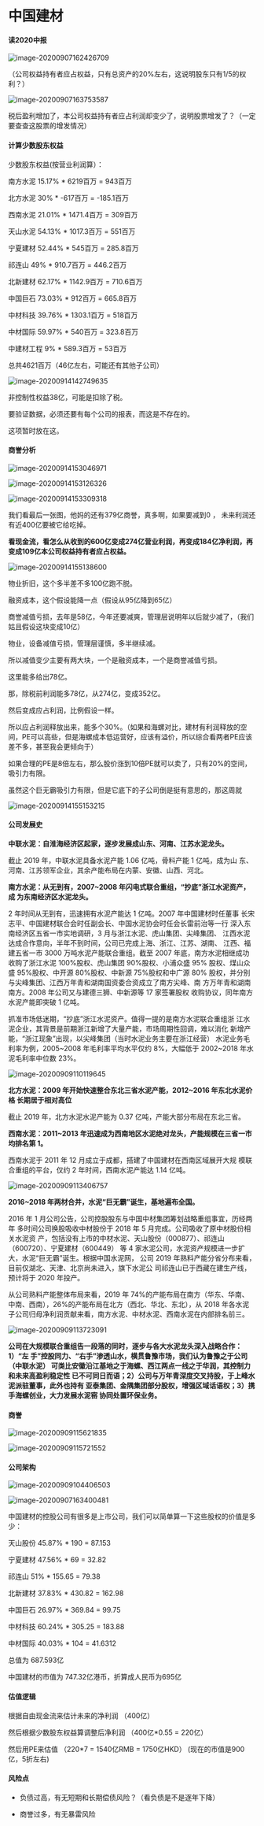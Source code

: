 # 中国建材

#### 读2020中报

![image-20200907162426709](https://tva1.sinaimg.cn/large/007S8ZIlgy1gii5y4dfndj30u00uuk26.jpg)

（公司权益持有者应占权益，只有总资产的20%左右，这说明股东只有1/5的权利？）

![image-20200907163753587](https://tva1.sinaimg.cn/large/007S8ZIlgy1gii6bzv6r2j30vt0u0k1s.jpg)



税后盈利增加了，本公司权益持有者应占利润却变少了，说明股票增发了？（一定要查查这股票的增发情况）



#### 计算少数股东权益



少数股东权益(按营业利润算）：

南方水泥 15.17% * 6219百万 = 943百万

北方水泥 30% * -617百万 = -185.1百万

西南水泥 21.01% * 1471.4百万 = 309百万

天山水泥 54.13% * 1017.3百万 = 551百万

宁夏建材 52.44% * 545百万 = 285.8百万

祁连山 49% * 910.7百万 = 446.2百万

北新建材 62.17% * 1142.9百万 = 710.6百万

中国巨石 73.03% * 912百万 = 665.8百万

中材科技 39.76% * 1303.1百万 = 518百万

中材国际 59.97% * 540百万 = 323.8百万

中建材工程 9% * 589.3百万 = 53百万



总共4621百万（46亿左右，可能还有其他子公司）

![image-20200914142749635](https://tva1.sinaimg.cn/large/007S8ZIlgy1giq5wtlmnnj30z00hggo4.jpg)

非控制性权益38亿，可能是扣除了税。

要验证数据，必须还要有每个公司的报表，而这是不存在的。

这项暂时放在这。



#### 商誉分析

![image-20200914153046971](https://tva1.sinaimg.cn/large/007S8ZIlgy1giq7qc3rdmj30u011iwts.jpg)



![image-20200914153126326](https://tva1.sinaimg.cn/large/007S8ZIlgy1giq7r08t9vj30u00zqnch.jpg)

![image-20200914153309318](https://tva1.sinaimg.cn/large/007S8ZIlgy1giq7ssk4gqj30u011tnag.jpg)

我们看最后一张图，他妈的还有379亿商誉，真多啊，如果要减到0 ， 未来利润还有近400亿要被它给吃掉。



**看现金流，看怎么从收到的600亿变成274亿营业利润，再变成184亿净利润，再变成109亿本公司权益持有者应占权益。**



![image-20200914155138600](https://tva1.sinaimg.cn/large/007S8ZIlgy1giq8c1990kj30u00ylnco.jpg)

物业折旧，这个多半差不多100亿跑不脱。

融资成本，这个假设能降一点（假设从95亿降到65亿）

商誉减值亏损，去年是58亿，今年还要减爽，管理层说明年以后就少减了，（我们姑且假设这块变成10亿）

物业，设备减值亏损，管理层谨慎，多半继续减。

所以减值变少主要有两大块，一个是融资成本，一个是商誉减值亏损。

这里能多给出78亿。

那，除税前利润能多78亿，从274亿，变成352亿。

然后变成应占利润，比例假设一样。

所以应占利润释放出来，能多个30%。（如果和海螺对比，建材有利润释放的空间，PE可以高些，但是海螺成本低运营好，应该有溢价，所以综合看两者PE应该差不多，甚至我会更倾向于）

如果合理的PE是8倍左右，那么股价涨到10倍PE就可以卖了，只有20%的空间，吸引力有限。

虽然这个巨无霸吸引力有限，但是它底下的子公司倒是挺有意思的，那这周就



![image-20200914155153215](https://tva1.sinaimg.cn/large/007S8ZIlgy1giq8ca7smij30xm0kiwkj.jpg)







#### 公司发展史



**中联水泥：自淮海经济区起家，逐步发展成山东、河南、江苏水泥龙头。**

截止 2019 年，中联水泥具备水泥产能 1.06 亿吨，骨料产能 1 亿吨，成为山 东、河南、江苏领军企业，其余产能布局在内蒙、安徽、山西、河北。





**南方水泥：从无到有，2007~2008 年闪电式联合重组，“抄底”浙江水泥资产，成 为东南经济区水泥龙头。**

2 年时间从无到有，迅速拥有水泥产能达 1 亿吨。2007 年中国建材时任董事 长宋志平、中国建材联合会时任副会长、中国水泥协会时任会长雷前治等一行 深入东南经济区五省一市实地调研，3 月与浙江水泥、虎山集团、尖峰集团、 江西水泥达成合作意向，半年不到时间，公司已完成上海、浙江、江苏、湖南、 江西、福建五省一市 3000 万吨水泥产能联合重组。截至 2007 年底，南方水泥相继成功收购了浙江水泥 100%股权、虎山集团 90%股权、小浦众盛 95% 股权、煤山众盛 95%股权、中开源 80%股权、中新源 75%股权和中广源 80% 股权，并分别与尖峰集团、江西万年青和湖南国资委合资成立了南方尖峰、南 方万年青和湖南南方。2008 年公司又与建德三狮、中新源等 17 家签署股权 收购协议，同年南方水泥产能即突破 1 亿吨。

抓准市场低迷期，“抄底”浙江水泥资产。值得一提的是南方水泥联合重组浙 江水泥企业，其背景是前期浙江新增了大量产能，市场周期性回调，难以消化 新增产能，“浙江现象”出现，以尖峰集团（当时水泥业务主要在浙江经营） 水泥业务毛利率为例，2005~2008 年毛利率平均水平仅约 8%，大幅低于 2002~2018 年水泥毛利率中位数 23%。



![image-20200909110119645](https://tva1.sinaimg.cn/large/007S8ZIlgy1gik7ueygj8j30sy0jkn2o.jpg)



**北方水泥：2009 年开始快速整合东北三省水泥产能，2012~2016 年东北水泥价格 长期居于相对高位**



截止 2019 年，北方水泥水泥产能为 0.37 亿吨，产能大部分布局在东北三省。



**西南水泥：2011~2013 年迅速成为西南地区水泥绝对龙头，产能规模在三省一市 均排名第 1。**

西南水泥于 2011 年 12 月成立于成都，搭建了中国建材在西南区域展开大规 模联合重组的平台，仅约 2 年时间，西南水泥产能达 1.14 亿吨。

![image-20200909113406757](https://tva1.sinaimg.cn/large/007S8ZIlgy1gik8sj5guij31cy0oq47e.jpg)



**2016~2018 年两材合并，水泥“巨无霸”诞生，基地遍布全国。**

2016 年 1 月公司公告，公司控股股东与中国中材集团筹划战略重组事宜，历经两年 多时间公司换股吸收中材股份于 2018 年 5 月完成。公司吸收了原中材股份相关水泥资 产，包括没有上市的中材水泥、天山股份（000877）、祁连山（600720）、宁夏建材（600449） 等 4 家水泥公司，水泥资产规模进一步扩大，水泥“巨无霸”诞生。根据中国水泥网， 公司 2019 年熟料产能分省分布来看，目前仅湖北、天津、北京尚未进入，旗下水泥公 司祁连山已于西藏在建生产线，预计将于 2020 年投产。

从公司熟料产能整体布局来看，2019 年 74%的产能布局在南方（华东、华南、 中南、西南），26%的产能布局在北方（西北、华北、东北），从 2018 年各水泥子公司归母净利润贡献来看，南方水泥、中材水泥、西南水泥在内部排名前三。

![image-20200909113723091](https://tva1.sinaimg.cn/large/007S8ZIlgy1gik8vxwbx6j31co0s2ts4.jpg)

**公司在大规模联合重组告一段落的同时，逐步与各大水泥龙头深入战略合作：1）“左 手”控股同力、“右手”渗透山水，横贯鲁豫市场，我们认为鲁豫之于公司（中联水泥） 可类比安徽沿江基地之于海螺、西江两点一线之于华润，其控制力和未来高盈利稳定性 已不可同日而语；2）公司与万年青深度交叉持股，于上峰水泥派驻董事，此外也持有 亚泰集团、金隅集团部分股权，增强区域话语权；3）携手海螺创业，大力发展水泥窑 协同处置环保业务。**



#### 商誉

![image-20200909115621835](https://tva1.sinaimg.cn/large/007S8ZIlgy1gik9fonj5hj316i0u0dox.jpg)

![image-20200909115721552](https://tva1.sinaimg.cn/large/007S8ZIlgy1gik9gq590wj31d60hqtdc.jpg)



#### 公司架构



![image-20200909104406503](https://tva1.sinaimg.cn/large/007S8ZIlgy1gik7cjqn4cj317i0u0k2i.jpg)





![image-20200907163400481](https://tva1.sinaimg.cn/large/007S8ZIlgy1gii67y79mhj30u00x1dx4.jpg)

中国建材的控股公司有很多是上市公司，我们可以简单算一下这些股权的价值是多少：



天山股份  45.87% * 190 = 87.153

宁夏建材 47.56% * 69 = 32.82

祁连山    51%  * 155.65 = 79.38

北新建材  37.83% * 430.82 = 162.98

中国巨石  26.97% * 369.84 = 99.75

中材科技  60.24% * 305.25 = 183.88

中材国际 40.03% * 104 = 41.6312



总值为  687.593亿

中国建材的市值为 747.32亿港币，折算成人民币为695亿







#### 估值逻辑



根据自由现金流来估计未来的净利润 （400亿）

然后根据少数股东权益算调整后净利润 （400亿*0.55 = 220亿）

然后用PE来估值  （220*7 = 1540亿RMB = 1750亿HKD）  (现在的市值是900亿，5折左右)



#### 风险点



- 负债过高，有无短期和长期偿债风险？（看负债是不是逐年下降）

- 商誉过多，有无暴雷风险

  



